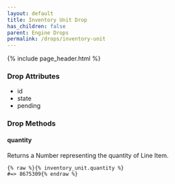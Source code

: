 ```yaml
---
layout: default
title: Inventory Unit Drop
has_children: false
parent: Engine Drops
permalink: /drops/inventory-unit
---
```


{% include page_header.html %}

### Drop Attributes

- id
- state
- pending

### Drop Methods

#### quantity

Returns a Number representing the quantity of Line Item.

```liquid
{% raw %}{% inventory_unit.quantity %}
#=> 8675309{% endraw %}
```